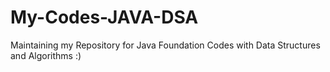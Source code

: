 # My-Codes-JAVA-DSA
Maintaining my Repository for Java Foundation Codes with Data Structures and Algorithms :)
